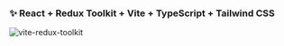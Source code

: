 ### ✨ React + Redux Toolkit + Vite + TypeScript + Tailwind CSS

![vite-redux-toolkit](https://github.com/emapeire/redux-toolkit-vite/assets/63935846/f7d91f26-b8da-40ba-b97a-0d2783b7958d)
